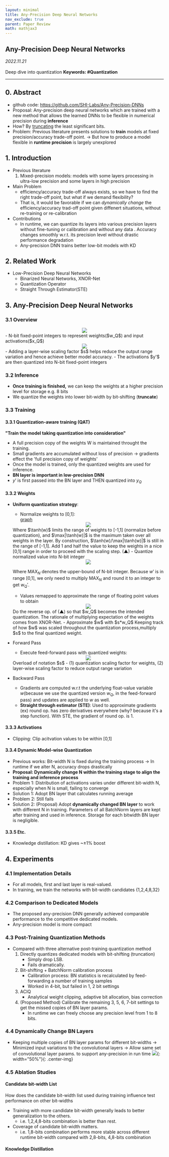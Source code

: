 ```yaml
---
layout: minimal
title: Any-Precision Deep Neural Networks 
nav_exclude: true
parent: Paper Review
math: mathjax3
---
```


## Any-Precision Deep Neural Networks 

_2022.11.21_  
 <br>
 Deep dive into quantization
**Keywords: #Quantization**

---

## 0. Abstract
- github code: https://github.com/SHI-Labs/Any-Precision-DNNs
- Proposal: Any-precision deep neural networks which are trained with a new method that allows the learned DNNs to be flexible in numerical precision during **inference**
- How? By <ins>truncating</ins> the least significant bits. 
- Problem: Previous literature presents solutions to **train** models at fixed precision/accuracy trade-off point. $\rightarrow$ But how to produce a model flexible in **runtime precision** is largely unexplored

## 1. Introduction
- Previous literature
    1. Mixed-precision models: models with some layers processing in ultra-low precision and some layers in high precision 
- Main Problem
    - efficiency/accuracy trade-off always exists, so we have to find the right trade-off point, but what if we demand flexibility? 
    - That is, it would be favorable if we can *dynamically change* the efficiency/accuracy trad-off point given diffenert situations, without re-training or re-calibration 
- Contributions 
    - In runtime, we can quantize its layers into various precision layers without fine-tuning or calibration and without any data . Accuracy changes smoothly w.r.t. its precision level without drastic performance degradation 
    - Any-precision DNN trains better low-bit models with KD 


## 2. Related Work
- Low-Precision Deep Neural Networks
    - Binarized Neural Networks, XNOR-Net 
    - Quantization Operator
    - Straight Through Estimator(STE)

## 3. Any-Precision Deep Neural Networks
### 3.1 Overview  

<!-- $$
y = w \cdot x + b
$$ --> 
<div align="center"><img style="background: white;" src="https://latex.codecogs.com/svg.latex?y%20%3D%20w%20%5Ccdot%20x%20%2B%20b"></div>
- N-bit fixed-point integers to represent weights($w_Q$) and input activations($x_Q$)
<!-- $$
y' = s*(w_Q \cdot x_Q) + b
$$ --> 
<div align="center"><img style="background: white;" src="https://latex.codecogs.com/svg.latex?y'%20%3D%20s*(w_Q%20%5Ccdot%20x_Q)%20%2B%20b"></div>
- Adding a layer-wise scaling factor $s$ helps reduce the output range variation and hence achieve better model accuracy. 
- The activations $y'$ are then quantized into N-bit fixed-point integers

### 3.2 Inference
- **Once training is finished,** we can keep the weights at a higher precision level for storage e.g. 8 bits
- We quantize the weights into lower bit-width by bit-shifting (**truncate**)

### 3.3 Training 

#### 3.3.1 Quantization-aware training (QAT)
**"Train the model taking quantization into consideration"**
- A full precision copy of the weights W is maintained throught the training. 
- Small gradients are accumulated without loss of precision → gradients effect the 'full precision copy of weights' 
- Once the model is trained, only the quantized weights are used for inference. 
- **BN layer is important in low-precision DNN** 
- $y'$ is first passed into the BN layer and THEN quantized into $y_Q$
    
#### 3.3.2 Weights 

- **Uniform quantization strategy**: 
    - Normalize weights to [0,1]:  
    [graph](https://www.desmos.com/calculator/1du8fwsskp)  
    <!-- $$
    w' = \frac{tanh(w)}{2\max(|tanh(w)|)}+0.5 = \frac{1}{2}*(\frac{tanh(w)}{\max(|tanh(w)|)}+1)
    $$ --> 
    <div align="center"><img style="background: white;" src="https://latex.codecogs.com/svg.latex?%20%20%20%20w'%20%3D%20%5Cfrac%7Btanh(w)%7D%7B2%5Cmax(%7Ctanh(w)%7C)%7D%2B0.5%20%3D%20%5Cfrac%7B1%7D%7B2%7D*(%5Cfrac%7Btanh(w)%7D%7B%5Cmax(%7Ctanh(w)%7C)%7D%2B1)"></div> 
    Where $\tanh(w)$ limits the range of weights to [-1,1] (normalize before quantization), and $\max|\tanh(w)|$ is the maximum taken over all weights in the layer. By construction, $\tanh(w)/\max|\tanh(w)|$ is still in the range of [-1,1]. Add 1 and half the value to keep the weights in a nice [0,1] range in order to proceed with the scaling step. (▲)
    - Quantize normalized value into N-bit integer     
    <!-- $$
    w_Q' = \text{INT}(round(w'* \text{MAX}_N)) \quad s' = 1/\text{MAX}_N
    $$ --> 
    <div align="center"><img style="background: white;" src="https://latex.codecogs.com/svg.latex?%20%20%20%20w_Q'%20%3D%20%5Ctext%7BINT%7D(round(w'*%20%5Ctext%7BMAX%7D_N))%20%5Cquad%20s'%20%3D%201%2F%5Ctext%7BMAX%7D_N"></div>  
    
    Where $\text{MAX}_N$ denotes the upper-bound of N-bit integer. Because $w'$ is in range [0,1], we only need to multiply $\text{MAX}_N$ and round it to an integer to get $w_Q'$. 
    - Values remapped to approximate the range of floating point values to obtain  

    <!-- $$
    w_Q = 2*w_Q'-1 \quad s = \mathbb{E}(|w|)/MAX_N
    $$ --> 
    <div align="center"><img style="background: white;" src="https://latex.codecogs.com/svg.latex?%20%20%20%20%20%20%20%20w_Q%20%3D%202*w_Q'-1%20%5Cquad%20s%20%3D%20%5Cmathbb%7BE%7D(%7Cw%7C)%2FMAX_N"></div> 
    Do the reverse op. of (▲) so that $w_Q$ becomes the intended quantization. The rationale of multiplying expectation of the weights comes from XNOR-Net. 
    - Approximate $w$ with $s*w_Q$
    Keeping track of how $w$ was scaled throughout the quantization process,multiply $s$ to the final quantized weight. 

- Forward Pass
    - Execute feed-forward pass with quantized weights:  

    <!-- $$
    y' = s*(w_Q \cdot x_Q) + b
    $$ --> 
    <div align="center"><img style="background: white;" src="https://latex.codecogs.com/svg.latex?%20%20%20%20%20%20%20%20y'%20%3D%20s*(w_Q%20%5Ccdot%20x_Q)%20%2B%20b"></div>
    Overload of notation $s$ - (1) quantization scaling factor for weights, (2) layer-wise scaling factor to reduce output range variation 

- Backward Pass
    - Gradients are computed w.r.t the underlying float-value variable $w$(because we use the quantized version $w_Q$, in the feed-forward pass) and updates are applied to $w$ as well.
    - **Straight through estimator (STE)**: Used to approximate gradients   
        (ex) round op. has zero derivatives everywhere (why? because it's a step function). With STE, the gradient of round op. is 1. 

#### 3.3.3 Activations 
- Clipping: Clip acitvation values to be within [0,1]

#### 3.3.4 Dynamic Model-wise Quantization 
- Previous works: Bit-width N is fixed during the training process → In runtime if we alter N, accuracy drops drastically 
- **Proposal: Dynamically change N within the training stage to align the training and inference process**
- Problem 1: Distribution of activations varies under different bit-width N, especially when N is small, failing to converge 
- Solution 1: Adopt BN layer that calculates running average
- Problem 2: Still fails
- Solution 2: (Proposal) Adopt **dynamically changed BN layer** to work with different N in training. Parameters of all BatchNorm layers are kept after training and used in inference. Storage for each bitwidth BN layer is negligible. 


#### 3.3.5 Etc. 
- Knowledge distillation: KD gives ~$\pm$1% boost

## 4. Experiments
### 4.1 Implementation Details
- For all models, first and last layer is real-valued. 
- In training, we train the networks with bit-width candidates {1,2,4,8,32}

### 4.2 Comparison to Dedicated Models 
- The proposed any-precision DNN generally achieved comparable performance to the competitive dedicated models. 
- Any-precision model is more compact

### 4.3 Post-Training Quantization Methods 
- Compared with three alternative post-training quantization method
    1. Directly quantizes dedicated models with bit-shifting (truncation)
        - Simply drop LSB. 
        - Fails dramatically. 
    2. Bit-shifting + BatchNorm calibration process
        - Calibration process: BN statistics is recalculated by feed-forwarding a number of training samples
        - Worked in 4-bit, but failed in 1, 2 bit settings
    3. ACIQ
        - Analytical weight clipping, adaptive bit allocation, bias correction
    4. (Proposed Method) Calibrate the remaining 3, 5, 6, 7-bit settings to get the missed copies of BN layer params. 
        - In runtime we can freely choose any precision level from 1 to 8 bits. 

### 4.4 Dynamically Change BN Layers
- Keeping multiple copies of BN layer params for different bit-widths
    → Minimized input variations to the convolutional layers
    → Allow same set of convolutional layer params. to support any-precision in run time
![](/img/2023-11-25-01-31-57.png){: width="50%"}{: .center-img}

### 4.5 Ablation Studies
#### Candidate bit-width List 
How does the candidate bit-width list used during training influence test performance on other bit-widths
- Training with more candidate bit-width generally leads to better generalization to the others.
    - i.e. 1,2,4,8-bits combination is better than rest. 
- Coverage of candidate bit-width matters.
    - i.e. 1,8-bits combination performs more stable across different runtime bit-width compared with 2,8-bits, 4,8-bits combination  

#### Knowledge Distillation